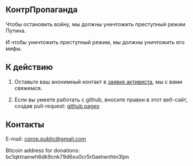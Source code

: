 ## КонтрПропаганда

Чтобы остановить войну, мы должны уничтожить преступный режим Путина. 

И чтобы уничтожить преступный режим, мы должны уничтожить его мифы.


## К действию

1. Оставьте ваш анонимный контакт в [заявке активиста](https://docs.google.com/forms/d/e/1FAIpQLSfZqwrCG7DpmkZijqHcJV1-LI02HkUt4RQryueQrlW-WMUbWg/viewform?usp=sf_link), мы с вами свяжемся.

2. Если вы умеете работать с github, вносите правки в этот веб-сайт, создав pull-request: [github pages](https://github.com/Counter-Propaganda/counter-propaganda.github.io)

## Контакты

E-mail: [cprop.public@gmail.com](mailto:cprop.public@gmail.com)

Bitcoin address for donations: bc1qktnanwh6dk9cnk79d6xu0cr5r0aetwnhtn3lpn
